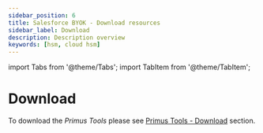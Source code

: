 ```yaml
---
sidebar_position: 6
title: Salesforce BYOK - Download resources
sidebar_label: Download
description: Description overview
keywords: [hsm, cloud hsm]
---
```


import Tabs from '@theme/Tabs';
import TabItem from '@theme/TabItem';

# Download

To download the _Primus Tools_ please see [Primus Tools - Download](../../primus-tools/downloads) section.
